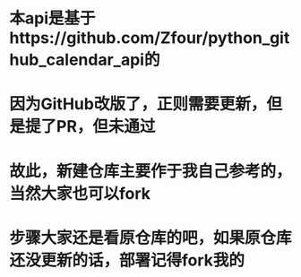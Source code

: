 # 本api是基于https://github.com/Zfour/python_github_calendar_api的
# 因为GitHub改版了，正则需要更新，但是提了PR，但未通过
# 故此，新建仓库主要作于我自己参考的，当然大家也可以fork
# 步骤大家还是看原仓库的吧，如果原仓库还没更新的话，部署记得fork我的



